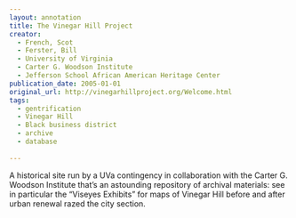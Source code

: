```yaml
---
layout: annotation
title: The Vinegar Hill Project
creator:
  - French, Scot
  - Ferster, Bill
  - University of Virginia
  - Carter G. Woodson Institute
  - Jefferson School African American Heritage Center
publication_date: 2005-01-01
original_url: http://vinegarhillproject.org/Welcome.html
tags:
  - gentrification
  - Vinegar Hill
  - Black business district
  - archive
  - database
  
---
```

A historical site run by a UVa contingency in collaboration with the Carter G. Woodson
Institute that’s an astounding repository of archival materials: see in particular the “Viseyes Exhibits” for maps of Vinegar Hill before and after urban renewal razed the city section.
